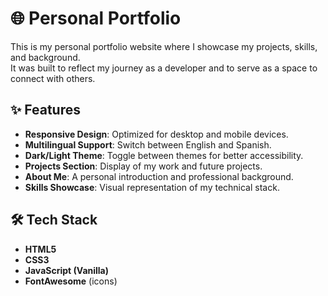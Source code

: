 # 🌐 Personal Portfolio

This is my personal portfolio website where I showcase my projects, skills, and background.  
It was built to reflect my journey as a developer and to serve as a space to connect with others.

## ✨ Features

- **Responsive Design**: Optimized for desktop and mobile devices.  
- **Multilingual Support**: Switch between English and Spanish.  
- **Dark/Light Theme**: Toggle between themes for better accessibility.  
- **Projects Section**: Display of my work and future projects.  
- **About Me**: A personal introduction and professional background.  
- **Skills Showcase**: Visual representation of my technical stack.  

## 🛠️ Tech Stack

- **HTML5**  
- **CSS3**  
- **JavaScript (Vanilla)**  
- **FontAwesome** (icons)  
